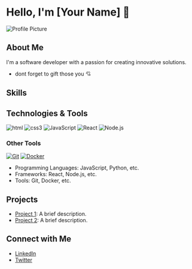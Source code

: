 
# Hello, I'm [Your Name] 👋

![Profile Picture](URL_TO_YOUR_IMAGE)

## About Me
I'm a software developer with a passion for creating innovative solutions. 


-  dont forget to gift those you 💘

## Skills

## Technologies & Tools

![html](https://img.shields.io/badge/-html5-black?style=flat&logo=html5)
![css3](https://img.shields.io/badge/-css3-black?style=flat&logo=css3)
![JavaScript](https://img.shields.io/badge/-JavaScript-black?style=flat-square&logo=javascript)
![React](https://img.shields.io/badge/-React-black?style=flat-square&logo=react)
![Node.js](https://img.shields.io/badge/-Node.js-black?style=flat-square&logo=node.js)

### Other Tools
[![Git](https://simpleicons.org/icons/git.svg)](https://git-scm.com/)
[![Docker](https://simpleicons.org/icons/docker.svg)](https://www.docker.com/)

- Programming Languages: JavaScript, Python, etc.
- Frameworks: React, Node.js, etc.
- Tools: Git, Docker, etc.
  

## Projects
- [Project 1](link_to_your_project_1): A brief description.
- [Project 2](link_to_your_project_2): A brief description.

## Connect with Me
- [LinkedIn](link_to_your_linkedin)
- [Twitter](link_to_your_twitter)
